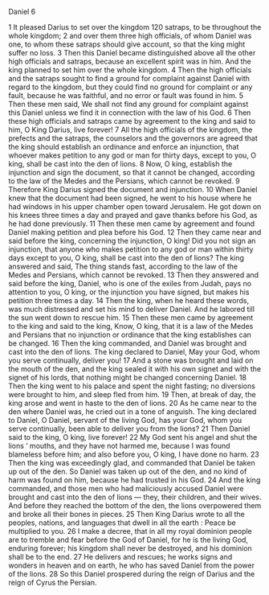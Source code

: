 Daniel 6

1	It pleased Darius to set over the kingdom 120 satraps, to be throughout the whole kingdom;
2	and over them three high officials, of whom Daniel was one, to whom these satraps should give account, so that the king might suffer no loss.
3	Then this Daniel became distinguished above all the other high officials and satraps, because an excellent spirit was in him. And the king planned to set him over the whole kingdom.
4	Then the high officials and the satraps sought to find a ground for complaint against Daniel with regard to the kingdom, but they could find no ground for complaint or any fault, because he was faithful, and no error or fault was found in him.
5	Then these men said, We shall not find any ground for complaint against this Daniel unless we find it in connection with the law of his God.
6	Then these high officials and satraps came by agreement to the king and said to him, O King Darius, live forever!
7	All the high officials of the kingdom, the prefects and the satraps, the counselors and the governors are agreed that the king should establish an ordinance and enforce an injunction, that whoever makes petition to any god or man for thirty days, except to you, O king, shall be cast into the den of lions.
8	Now, O king, establish the injunction and sign the document, so that it cannot be changed, according to the law of the Medes and the Persians, which cannot be revoked.
9	Therefore King Darius signed the document and injunction.
10	When Daniel knew that the document had been signed, he went to his house where he had windows in his upper chamber open toward Jerusalem. He got down on his knees three times a day and prayed and gave thanks before his God, as he had done previously.
11	Then these men came by agreement and found Daniel making petition and plea before his God.
12	Then they came near and said before the king, concerning the injunction, O king! Did you not sign an injunction, that anyone who makes petition to any god or man within thirty days except to you, O king, shall be cast into the den of lions? The king answered and said, The thing stands fast, according to the law of the Medes and Persians, which cannot be revoked.
13	Then they answered and said before the king, Daniel, who is one of the exiles from Judah, pays no attention to you, O king, or the injunction you have signed, but makes his petition three times a day.
14	Then the king, when he heard these words, was much distressed and set his mind to deliver Daniel. And he labored till the sun went down to rescue him.
15	Then these men came by agreement to the king and said to the king, Know, O king, that it is a law of the Medes and Persians that no injunction or ordinance that the king establishes can be changed.
16	Then the king commanded, and Daniel was brought and cast into the den of lions. The king declared to Daniel, May your God, whom you serve continually, deliver you!
17	And a stone was brought and laid on the mouth of the den, and the king sealed it with his own signet and with the signet of his lords, that nothing might be changed concerning Daniel.
18	Then the king went to his palace and spent the night fasting; no diversions were brought to him, and sleep fled from him.
19	Then, at break of day, the king arose and went in haste to the den of lions.
20	As he came near to the den where Daniel was, he cried out in a tone of anguish. The king declared to Daniel, O Daniel, servant of the living God, has your God, whom you serve continually, been able to deliver you from the lions?
21	Then Daniel said to the king, O king, live forever!
22	My God sent his angel and shut the lions ’ mouths, and they have not harmed me, because I was found blameless before him; and also before you, O king, I have done no harm.
23	Then the king was exceedingly glad, and commanded that Daniel be taken up out of the den. So Daniel was taken up out of the den, and no kind of harm was found on him, because he had trusted in his God.
24	And the king commanded, and those men who had maliciously accused Daniel were brought and cast into the den of lions — they, their children, and their wives. And before they reached the bottom of the den, the lions overpowered them and broke all their bones in pieces.
25	Then King Darius wrote to all the peoples, nations, and languages that dwell in all the earth : Peace be multiplied to you.
26	I make a decree, that in all my royal dominion people are to tremble and fear before the God of Daniel, for he is the living God, enduring forever; his kingdom shall never be destroyed, and his dominion shall be to the end.
27	He delivers and rescues; he works signs and wonders in heaven and on earth, he who has saved Daniel from the power of the lions.
28	So this Daniel prospered during the reign of Darius and the reign of Cyrus the Persian.

